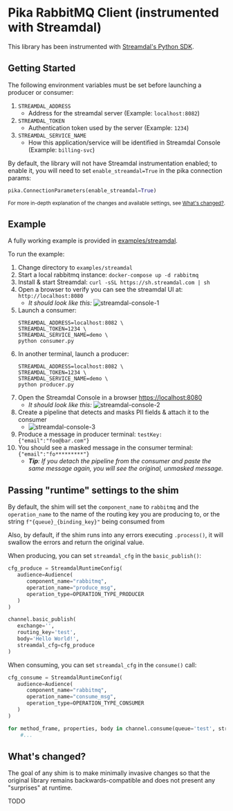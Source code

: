 Pika RabbitMQ Client (instrumented with Streamdal)
=====================================================================================

This library has been instrumented with [Streamdal's Python SDK](https://github.com/streamdal/streamdal/tree/main/sdks/python).

## Getting Started

The following environment variables must be set before launching a producer or consumer:

1. `STREAMDAL_ADDRESS`
   - Address for the streamdal server (Example: `localhost:8082`)
1. `STREAMDAL_TOKEN`
   - Authentication token used by the server (Example: `1234`)
1. `STREAMDAL_SERVICE_NAME`
   - How this application/service will be identified in Streamdal Console (Example: `billing-svc`)

By default, the library will not have Streamdal instrumentation enabled; to enable it,
you will need to set `enable_streamdal=True` in the pika connection params:

```python
pika.ConnectionParameters(enable_streamdal=True)
```

<sub>For more in-depth explanation of the changes and available settings, see [What's changed?](#whats-changed).</sub>

## Example

A fully working example is provided in [examples/streamdal](examples/streamdal/).

To run the example:

1. Change directory to `examples/streamdal`
1. Start a local rabbitmq instance: `docker-compose up -d rabbitmq`
1. Install & start Streamdal: `curl -sSL https://sh.streamdal.com | sh`
1. Open a browser to verify you can see the streamdal UI at: `http://localhost:8080`
   - _It should look like this:_ ![streamdal-console-1](./assets/streamdal-console-1.png)
1. Launch a consumer:
    ```
    STREAMDAL_ADDRESS=localhost:8082 \
    STREAMDAL_TOKEN=1234 \
    STREAMDAL_SERVICE_NAME=demo \
    python consumer.py
    ```
1. In another terminal, launch a producer:
    ```
    STREAMDAL_ADDRESS=localhost:8082 \
    STREAMDAL_TOKEN=1234 \
    STREAMDAL_SERVICE_NAME=demo \
    python producer.py
    ```
1. Open the Streamdal Console in a browser [https://localhost:8080](https://localhost:8080)
   - _It should look like this:_ ![streamdal-console-2](./assets/streamdal-console-2.png)
1. Create a pipeline that detects and masks PII fields & attach it to the consumer
   - ![streamdal-console-3](./assets/streamdal-console-3.gif)
1. Produce a message in producer terminal: `testKey:{"email":"foo@bar.com"}`
1. You should see a masked message in the consumer terminal: `{"email":"fo*********"}`
   - _**Tip**: If you detach the pipeline from the consumer and paste the same message again, you
     will see the original, unmasked message._

## Passing "runtime" settings to the shim

By default, the shim will set the `component_name` to `rabbitmq` and the `operation_name`
to the name of the routing key you are producing to, or the string `f"{queue}_{binding_key}"` being consumed from

Also, by default, if the shim runs into any errors executing `.process()`,
it will swallow the errors and return the original value.

When producing, you can set `streamdal_cfg` in the `basic_publish()`:

```python
cfg_produce = StreamdalRuntimeConfig(
   audience=Audience(
      component_name="rabbitmq",
      operation_name="produce_msg",
      operation_type=OPERATION_TYPE_PRODUCER
   )
)

channel.basic_publish(
   exchange='',
   routing_key='test',
   body='Hello World!',
   streamdal_cfg=cfg_produce
)
```

When consuming, you can set `streamdal_cfg` in the `consume()` call:

```python
cfg_consume = StreamdalRuntimeConfig(
   audience=Audience(
      component_name="rabbitmq",
      operation_name="consume_msg",
      operation_type=OPERATION_TYPE_CONSUMER
   )
)

for method_frame, properties, body in channel.consume(queue='test', streamdal_cfg=cfg_consume):
    #...
```

## What's changed?

The goal of any shim is to make minimally invasive changes so that the original
library remains backwards-compatible and does not present any "surprises" at
runtime.

TODO
